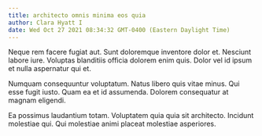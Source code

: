 ```yaml
---
title: architecto omnis minima eos quia
author: Clara Hyatt I
date: Wed Oct 27 2021 08:34:32 GMT-0400 (Eastern Daylight Time)
---
```

Neque rem facere fugiat aut. Sunt doloremque inventore dolor et. Nesciunt labore iure. Voluptas blanditiis officia dolorem enim quis. Dolor vel id ipsum et nulla aspernatur qui et.

 Numquam consequuntur voluptatum. Natus libero quis vitae minus. Qui esse fugit iusto. Quam ea et id assumenda. Dolorem consequatur at magnam eligendi.

 Ea possimus laudantium totam. Voluptatem quia quia sit architecto. Incidunt molestiae qui. Qui molestiae animi placeat molestiae asperiores.